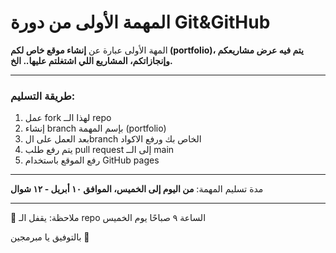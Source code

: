 # المهمة الأولى من دورة Git&GitHub

المهة الأولى عبارة عن **إنشاء موقع خاص لكم (portfolio)، يتم فيه عرض مشاريعكم وإنجازاتكم، المشاريع اللي اشتغلتم عليها.. الخ.**

---
### طريقة التسليم:
1. عمل fork لهذا الــ repo
2. إنشاء branch بإسم المهمة (portfolio)
3. بعد العمل على الbranch الخاص بك ورفع الاكواد
4. يتم رفع طلب pull request إلى الــ main
5. رفع الموقع باستخدام GitHub pages
---

مدة تسليم المهمة: **من اليوم إلى الخميس، الموافق ١٠ أبريل - ١٢ شوال**

---
🚨 ملاحظة: يقفل الـ repo الساعة ٩ صباحًا يوم الخميس 

بالتوفيق يا مبرمجين 🚀